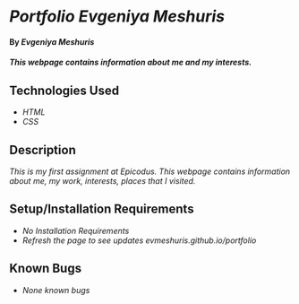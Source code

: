 # _Portfolio Evgeniya Meshuris_

#### By _**Evgeniya Meshuris**_

#### _This webpage contains information about me and my interests._

## Technologies Used

* _HTML_
* _CSS_

## Description

_This is my first assignment at Epicodus. This webpage contains information about me, my work, interests, places that I visited._

## Setup/Installation Requirements

* _No Installation Requirements_
* _Refresh the page to see updates_
 _evmeshuris.github.io/portfolio_


## Known Bugs

* _None known bugs_
